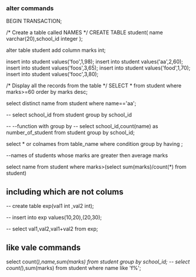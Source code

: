  ### alter commands 

 BEGIN TRANSACTION;

/* Create a table called NAMES */
CREATE TABLE student( name varchar(20),school_id integer );

alter table student add column marks int;

insert into student values('foo',1,98);
insert into student values('aa',2,60);
insert into student values('foos',3,65);
insert into student values('food',1,70);
insert into student values('fooc',3,80);


/* Display all the records from the table */
SELECT * from student where marks>=60 order by marks desc;

select distinct name from student where name=='aa';

-- select school_id from student group by school_id

-- --function with group by 
-- select school_id,count(name) as number_of_student from student group by school_id;

select * or colnames from table_name where condition  group by having ;

--names of students whose marks are greater then average marks 

select name from student where marks>(select sum(marks)/count(*) from student) 



## including which are not colums 

-- create table exp(val1 int ,val2 int);

-- insert into exp values(10,20),(20,30);

-- select val1,val2,val1+val2 from exp;




## like vale commands

select count(*),name,sum(marks) from student group by school_id;
-- select count(*),sum(marks) from student where name like 'f%';


